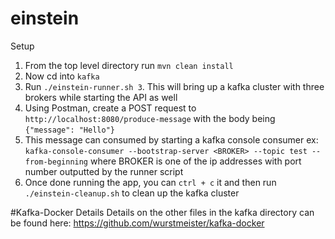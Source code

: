 # einstein
Setup
1. From the top level directory run `mvn clean install`
2. Now cd into `kafka`
3. Run `./einstein-runner.sh 3`. This will bring up a kafka cluster
with three brokers while starting the API as well
4. Using Postman, create a POST request to `http://localhost:8080/produce-message` with
the body being `{"message": "Hello"}`
5. This message can consumed by starting a kafka console consumer ex:
`kafka-console-consumer --bootstrap-server <BROKER> --topic test --from-beginning` where BROKER
is one of the ip addresses with port number outputted by the runner script
6. Once done running the app, you can `ctrl + c` it and then run `./einstein-cleanup.sh` to clean up
the kafka cluster

#Kafka-Docker Details
Details on the other files in the kafka directory can be found here:
https://github.com/wurstmeister/kafka-docker